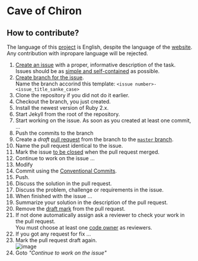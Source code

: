 # Cave of Chiron

## How to contribute?

The language of this [project](https://github.com/geryxyz/cave-of-chiron) is English, despite the language of the [website](https://geryxyz.github.io/cave-of-chiron/).
Any contribution with inpropare language will be rejected.

1. [Create an issue](https://github.com/geryxyz/cave-of-chiron/issues/new) with a proper, informative description of the task.  
   Issues should be as [simple and self-contained](https://wiredcraft.com/blog/how-we-write-our-github-issues/) as possible.
2. [Create branch for the issue](https://docs.github.com/en/issues/tracking-your-work-with-issues/creating-a-branch-for-an-issue).  
   Name the branch accorind this template: `<issue number>-<issue_title_sanke_case>`
3. Clone the repository if you did not do it earlier.
4. Checkout the branch, you just created.
5. Install the newest version of Ruby 2.x.
6. Start Jekyll from the root of the repository.
7. Start working on the issue. As soon as you created at least one commit, ...
  1. Push the commits to the branch
  2. Create a *draft* [pull request](https://docs.github.com/en/pull-requests/collaborating-with-pull-requests/proposing-changes-to-your-work-with-pull-requests/creating-a-pull-request) from the branch to the [`master` branch](https://github.com/geryxyz/cave-of-chiron/tree/master).
  3. Name the pull request identical to the issue.
  4. Mark the issue [to be closed](https://docs.github.com/en/issues/tracking-your-work-with-issues/linking-a-pull-request-to-an-issue) when the pull request merged.
8. Continue to work on the issue ...
  1. Modify
  2. Commit using the [Conventional Commits](https://www.conventionalcommits.org/en/v1.0.0/).
  3. Push.
  4. Discuss the solution in the pull request.
  5. Discuss the problem, challenge or requirements in the issue.
9. When finished with the issue ...
  1. Summarize your solution in the description of the pull request.
  2. Remove the [draft mark](https://docs.github.com/en/pull-requests/collaborating-with-pull-requests/proposing-changes-to-your-work-with-pull-requests/changing-the-stage-of-a-pull-request) from the pull request.
  3. If not done automatically assign ask a reviewer to check your work in the pull request.  
     You must choose at least one [code owner](https://docs.github.com/en/repositories/managing-your-repositorys-settings-and-features/customizing-your-repository/about-code-owners#about-code-owners) as reviewers.
10. If you got any request for fix ...
  1. Mark the pull request draft again.  
     ![image](https://user-images.githubusercontent.com/2602591/216082072-ea900e7b-cc32-4ef6-a784-c1cfdbdfe353.png)
  2. Goto *"Continue to work on the issue"*
